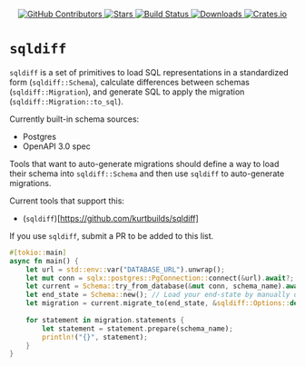 <div id="top"></div>

<p align="center">
<a href="https://github.com/kurtbuilds/sqldiff/graphs/contributors">
    <img src="https://img.shields.io/github/contributors/kurtbuilds/sqldiff.svg?style=flat-square" alt="GitHub Contributors" />
</a>
<a href="https://github.com/kurtbuilds/sqldiff/stargazers">
    <img src="https://img.shields.io/github/stars/kurtbuilds/sqldiff.svg?style=flat-square" alt="Stars" />
</a>
<a href="https://github.com/kurtbuilds/sqldiff/actions">
    <img src="https://img.shields.io/github/actions/workflow/status/kurtbuilds/sqldiff/test.yaml?style=flat-square" alt="Build Status" />
</a>
<a href="https://crates.io/crates/sqldiff">
    <img src="https://img.shields.io/crates/d/sqldiff?style=flat-square" alt="Downloads" />
</a>
<a href="https://crates.io/crates/sqldiff">
    <img src="https://img.shields.io/crates/v/sqldiff?style=flat-square" alt="Crates.io" />
</a>

</p>

# `sqldiff`
`sqldiff` is a set of primitives to load SQL representations in a standardized form (`sqldiff::Schema`), calculate differences between 
schemas (`sqldiff::Migration`), and generate SQL to apply the migration (`sqldiff::Migration::to_sql`).

Currently built-in schema sources:
- Postgres
- OpenAPI 3.0 spec

Tools that want to auto-generate migrations should define a way to load their schema into `sqldiff::Schema` and then use `sqldiff` to
auto-generate migrations.

Current tools that support this:

- (`sqldiff`)[https://github.com/kurtbuilds/sqldiff]

If you use `sqldiff`, submit a PR to be added to this list.

```rust
#[tokio::main]
async fn main() {
    let url = std::env::var("DATABASE_URL").unwrap();
    let mut conn = sqlx::postgres::PgConnection::connect(&url).await?;
    let current = Schema::try_from_database(&mut conn, schema_name).await?;
    let end_state = Schema::new(); // Load your end-state by manually defining it, or building it from another source
    let migration = current.migrate_to(end_state, &sqldiff::Options::default());
    
    for statement in migration.statements {
        let statement = statement.prepare(schema_name);
        println!("{}", statement);
    }
}
```